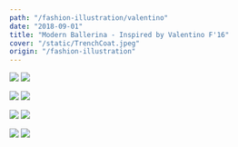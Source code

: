 ```yaml
---
path: "/fashion-illustration/valentino"
date: "2018-09-01"
title: "Modern Ballerina - Inspired by Valentino F'16"
cover: "/static/TrenchCoat.jpeg"
origin: "/fashion-illustration"
---
```

<zoom-image 
  src='/static/TrenchCoat(2).jpeg' 
  zoomSrc='/static/TrenchCoat(2).jpeg' 
  caption='Javia - Trench Coat'>
</zoom-image>
<hidden>
    <img src='/static/TrenchCoat(2).jpeg' />
    <img src='/static/TrenchCoat(2).jpeg' />
</hidden>

<zoom-image 
  src='/static/TrenchCoat.jpeg' 
  zoomSrc='/static/TrenchCoat.jpeg' 
  caption='Javia - Trench Coat'>
</zoom-image>
<hidden>
    <img src='/static/TrenchCoat.jpeg' />
    <img src='/static/TrenchCoat.jpeg' />
</hidden>

<zoom-image 
  src='/static/Dress.jpeg' 
  zoomSrc='/static/Dress.jpeg' 
  caption='Javia - Dress'>
</zoom-image>
<hidden>
    <img src='/static/Dress.jpeg' />
    <img src='/static/Dress.jpeg' />
</hidden>

<zoom-image 
  src='/static/Dress(2).jpeg' 
  zoomSrc='/static/Dress(2).jpeg' 
  caption='Javia - Dress'>
</zoom-image>
<hidden>
    <img src='/static/Dress(2).jpeg' />
    <img src='/static/Dress(2).jpeg' />
</hidden>
